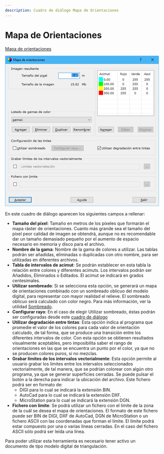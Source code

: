 ```yaml
---
description: Cuadro de diálogo Mapa de Orientaciones
---
```


# Mapa de Orientaciones

[Mapa de orientaciones](/mdtopx/como/como-mapa-de-orientaciones.md)

![Cuadro de diálogo Orientaciones](../../.gitbook/assets/image-68.png)

En este cuadro de diálogo aparecen los siguientes campos a rellenar:

* **Tamaño del píxel**: Tamaño en metros de los píxeles que formarán el mapa ráster de orientaciones. Cuanto más grande sea el tamaño del píxel peor calidad de imagen se obtendrá, aunque no es recomendable dar un tamaño demasiado pequeño por el aumento de espacio necesario en memoria y disco para el archivo.
* **Nombre de la gama**: Nombre de la gama de colores a utilizar. Las tablas podrán ser añadidas, eliminadas o duplicadas con otro nombre, para ser utilizadas en diferentes archivos.
* **Tabla de intervalos de acimut**: Se podrán establecer en esta tabla la relación entre colores y diferentes acimuts. Los intervalos podrán ser Añadidos, Eliminados o Editados. El acimut se indicará en grados centesimales.
* **Utilizar sombreado**: Si se selecciona esta opción, se generará un mapa de orientaciones combinado con un sombreado oblicuo del modelo digital, para representar con mayor realidad el relieve. El sombreado oblicuo será calculado con color negro. Para más información, ver la utilidad [Sombreado](/mdtopx/desde-linea-de-comando/linea-de-comando-sombreado.md).
* **Configurar rayo**: En el caso de elegir Utilizar sombreado, éstas podrán ser configuradas desde este [cuadro de diálogo](sombreado/configurar-rayo.md)
* **Utilizar degradación entre tintas**: Esta opción indica al programa que promedie el valor de los colores para cada valor de orientación calculado, de tal forma, que se produce una transición entre los diferentes intervalos de color. Con esta opción se obtienen resultados visualmente aceptables, pero imposibilita saber el rango de orientaciones en las que se encuentra un punto por el color, ya que no se producen colores puros, si no mezclas.
* **Grabar límites de los intervalos vectorialmente**: Esta opción permite al usuario grabar los límites entre los intervalos seleccionados vectorialmente, de tal manera, que se podrían colorear con algún otro programa, ya que se generar superficies cerradas. Se puede pulsar el botón a la derecha para indicar la ubicación del archivo. Este fichero podrá ser en formato de:
  * DIGI para lo cual se indicará la extensión BIN.
  * AutoCad para lo cual se indicará la extensión DXF.
  * MicroStation para lo cual se indicará la extensión DGN.
* **Fichero con límite**: Se podrá utilizar un fichero con el límite de la zona de la cuál se desea el mapa de orientaciones. El formato de este fichero puede ser BIN de DIGI, DXF de AutoCad, DGN de MicroStation o un fichero ASCII con las coordenadas que forman el límite. El límite podrá estar compuesto por una o varias líneas cerradas. En el caso del fichero ASCII sólo podrá ser leída una línea.

Para poder utilizar esta herramienta es necesario tener activo un documento de tipo modelo digital de triangulación.
